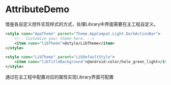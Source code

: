 AttributeDemo
====

借鉴各自定义控件实现样式的方式，处理Library中界面需要在主工程自定义。

```xml
<style name="AppTheme" parent="Theme.AppCompat.Light.DarkActionBar">
    <!-- Customize your theme here. -->
    <item name="libTheme">@style/LibTheme</item>
</style>

<style name="LibTheme" parent="LibDefaultStyle">
    <item name="libTitleBackground">@android:color/holo_green_light</item>
</style>
```

通过在主工程中配置对应的属性实现Library界面可配置